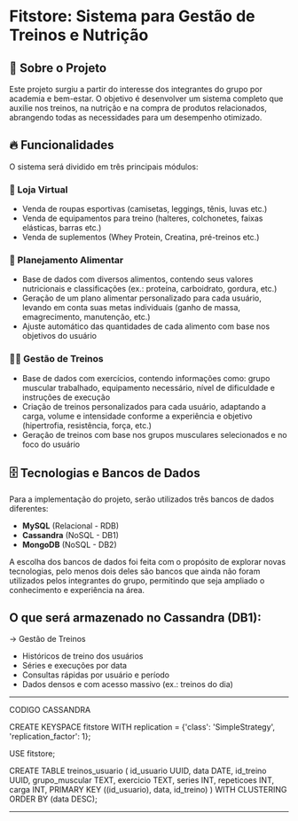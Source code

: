 # Fitstore: Sistema para Gestão de Treinos e Nutrição

## 📌 Sobre o Projeto  
Este projeto surgiu a partir do interesse dos integrantes do grupo por academia e bem-estar. O objetivo é desenvolver um sistema completo que auxilie nos treinos, na nutrição e na compra de produtos relacionados, abrangendo todas as necessidades para um desempenho otimizado.  

## 🔥 Funcionalidades  
O sistema será dividido em três principais módulos:  

### 🛒 Loja Virtual  
- Venda de roupas esportivas (camisetas, leggings, tênis, luvas etc.)
- Venda de equipamentos para treino (halteres, colchonetes, faixas elásticas, barras etc.)
- Venda de suplementos (Whey Protein, Creatina, pré-treinos etc.)  

### 🍎 Planejamento Alimentar  
- Base de dados com diversos alimentos, contendo seus valores nutricionais e classificações (ex.: proteína, carboidrato, gordura, etc.)  
- Geração de um plano alimentar personalizado para cada usuário, levando em conta suas metas individuais (ganho de massa, emagrecimento, manutenção, etc.)  
- Ajuste automático das quantidades de cada alimento com base nos objetivos do usuário  

### 🏋️‍♂️ Gestão de Treinos  
- Base de dados com exercícios, contendo informações como: grupo muscular trabalhado, equipamento necessário, nível de dificuldade e instruções de execução  
- Criação de treinos personalizados para cada usuário, adaptando a carga, volume e intensidade conforme a experiência e objetivo (hipertrofia, resistência, força, etc.)  
- Geração de treinos com base nos grupos musculares selecionados e no foco do usuário  

## 🗄️ Tecnologias e Bancos de Dados 
Para a implementação do projeto, serão utilizados três bancos de dados diferentes:  

- **MySQL** (Relacional - RDB)  
- **Cassandra** (NoSQL - DB1)  
- **MongoDB** (NoSQL - DB2)  

A escolha dos bancos de dados foi feita com o propósito de explorar novas tecnologias, pelo menos dois deles são bancos que ainda não foram utilizados pelos integrantes do grupo, permitindo que seja ampliado o conhecimento e experiência na área.  


## O que será armazenado no Cassandra (DB1):

-> Gestão de Treinos
- Históricos de treino dos usuários
- Séries e execuções por data
- Consultas rápidas por usuário e período
- Dados densos e com acesso massivo (ex.: treinos do dia)

-------------------------------
CODIGO CASSANDRA

CREATE KEYSPACE fitstore
WITH replication = {'class': 'SimpleStrategy', 'replication_factor': 1};

USE fitstore;

CREATE TABLE treinos_usuario (
    id_usuario UUID,
    data DATE,
    id_treino UUID,
    grupo_muscular TEXT,
    exercicio TEXT,
    series INT,
    repeticoes INT,
    carga INT,
    PRIMARY KEY ((id_usuario), data, id_treino)
) WITH CLUSTERING ORDER BY (data DESC);

-------------------------------
